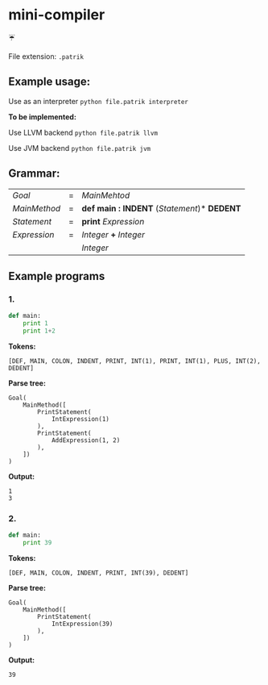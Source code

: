 # mini-compiler
:umbrella:

File extension: `.patrik`

## Example usage:
Use as an interpreter
`python file.patrik interpreter`

__To be implemented:__

Use LLVM backend
`python file.patrik llvm`

Use JVM backend
`python file.patrik jvm`

## Grammar:

|               |   |                                                              |
|---------------|---|--------------------------------------------------------------|
| _Goal_        | = | _MainMehtod_                                                 |
| _MainMethod_  | = | __def__ __main__ __:__ __INDENT__ (_Statement_)* __DEDENT__  |
| _Statement_   | = | __print__ _Expression_                                       |
| _Expression_  | = | _Integer_ __+__ _Integer_                                    |
|               |   | _Integer_                                                    |

## Example programs

### 1.
```python
def main:
    print 1
    print 1+2
```
__Tokens:__
```
[DEF, MAIN, COLON, INDENT, PRINT, INT(1), PRINT, INT(1), PLUS, INT(2), DEDENT]
```

__Parse tree:__
```
Goal(
    MainMethod([
        PrintStatement(
            IntExpression(1)
        ),
        PrintStatement(
            AddExpression(1, 2)
        ),
    ])
)
```

__Output:__
```
1
3
```
### 2.
```python
def main:
    print 39
```
__Tokens:__ 
```
[DEF, MAIN, COLON, INDENT, PRINT, INT(39), DEDENT]
```

__Parse tree:__
```
Goal(
    MainMethod([
        PrintStatement(
            IntExpression(39)
        ),
    ])
)
```

__Output:__
```
39
```
